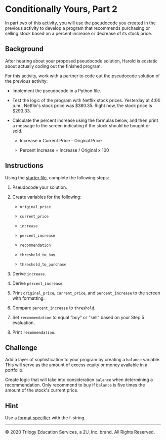 # Conditionally Yours, Part 2

In part two of this activity, you will use the pseudocode you created in the previous activity to develop a program that recommends purchasing or selling stock based on a percent increase or decrease of its stock price.

## Background

After hearing about your proposed pseudocode solution, Harold is ecstatic about actually coding out the finished program.

For this activity, work with a partner to code out the pseudocode solution of the previous activity:

* Implement the pseudocode in a Python file.

* Test the logic of the program with Netflix stock prices. Yesterday at 4:00 p.m., Netflix's stock price was $360.35. Right now, the stock price is $293.33.

* Calculate the percent increase using the formulas below, and then print a message to the screen indicating if the stock should be bought or sold.

  * Increase = Current Price - Original Price

  * Percent Increase = Increase / Original x 100

## Instructions

Using the [starter file](Unsolved/Core/conditionally_yours.py), complete the following steps:

1. Pseudocode your solution.

2. Create variables for the following:

    * `original_price`

    * `current_price`

    * `increase`

    * `percent_increase`

    * `recommendation`

    * `threshold_to_buy`

    * `threshold_to_purchase`

3. Derive `increase`.

4. Derive `percent_increase`.

5. Print `original_price`, `current_price`, and `percent_increase` to the screen with formatting.

6. Compare `percent_increase` to `threshold`.

7. Set `recommendation` to equal "buy" or "sell" based on your Step 5 evaluation.

8. Print `recommendation`.

## Challenge

Add a layer of sophistication to your program by creating a `balance` variable. This will serve as the amount of excess equity or money available in a portfolio.

Create logic that will take into consideration `balance` when determining a recommendation. Only recommend to buy if `balance` is five times the amount of the stock's current price.

## Hint

Use a [format specifier](https://www.python.org/dev/peps/pep-0498/#format-specifiers) with the f-string.

---

 © 2020 Trilogy Education Services, a 2U, Inc. brand. All Rights Reserved.
